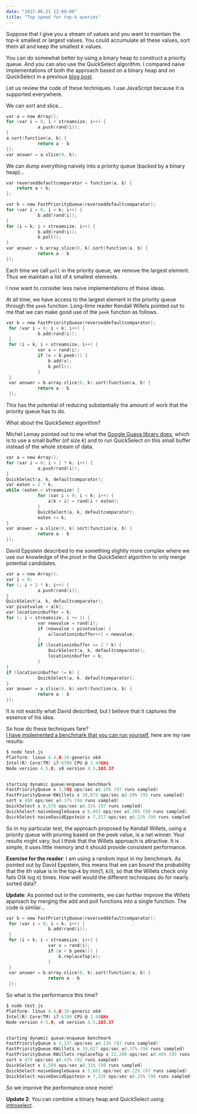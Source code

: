 ```yaml
---
date: "2017-06-21 12:00:00"
title: "Top speed for top-k queries"
---
```




Suppose that I give you a stream of values and you want to maintain the top-<em>k</em> smallest or largest values. You could accumulate all these values, sort them all and keep the smallest _k_ values.

You can do somewhat better by using a binary heap to construct a priority queue. And you can also use the QuickSelect algorithm. I compared naive implementations of both the approach based on a binary heap and on QuickSelect in a previous [blog post](/lemire/blog/2017/06/14/quickselect-versus-binary-heap-for-top-k-queries/).

Let us review the code of these techniques. I use JavaScript because it is supported everywhere.

We can sort and slice&hellip;
```C
var a = new Array();
for (var i = 0; i < streamsize; i++) {
            a.push(rand(i));
}
a.sort(function(a, b) {
            return a - b
});
var answer = a.slice(0, k);
```


We can dump everything naively into a priority queue (backed by a binary heap)&hellip;
```C
var reverseddefaultcomparator = function(a, b) {
    return a > b;
};
```

```C
var b = new FastPriorityQueue(reverseddefaultcomparator);
for (var i = 0; i < k; i++) {
            b.add(rand(i));
}
for (i = k; i < streamsize; i++) {
            b.add(rand(i));
            b.poll();
}
var answer = b.array.slice(0, k).sort(function(a, b) {
            return a - b
});
```


Each time we call `poll` in the priority queue, we remove the largest element. Thus we maintain a list of _k_ smallest elements.

I now want to consider less naive implementations of these ideas.

At all time, we have access to the largest element in the priority queue through the `peek` function. Long-time reader Kendall Willets pointed out to me that we can make good use of the `peek` function as follows.
```C
var b = new FastPriorityQueue(reverseddefaultcomparator);
 for (var i = 0; i < k; i++) {
            b.add(rand(i));
 }
 for (i = k; i < streamsize; i++) {
            var x = rand(i);
            if (x < b.peek()) {
                b.add(x);
                b.poll();
            }
 }
 var answer = b.array.slice(0, k).sort(function(a, b) {
            return a - b
 });
```


This has the potential of reducing substantially the amount of work that the priority queue has to do.

What about the QuickSelect algorithm?

Michel Lemay pointed out to me what the [Google Guava library does](https://plus.google.com/+googleguava/posts/QMD74vZ5dxc), which is to use a small buffer (of size <em>k</em>) and to run QuickSelect on this small buffer instead of the whole stream of data.
```C
var a = new Array();
for (var i = 0; i < 2 * k; i++) {
            a.push(rand(i));
}
QuickSelect(a, k, defaultcomparator);
var eaten = 2 * k;
while (eaten < streamsize) {
            for (var i = 0; i < k; i++) {
                a[k + i] = rand(i + eaten);
            }
            QuickSelect(a, k, defaultcomparator);
            eaten += k;
}
var answer = a.slice(0, k).sort(function(a, b) {
            return a - b
});
```


David Eppstein described to me something slightly more complex where we use our knowledge of the pivot in the QuickSelect algorithm to only merge potential candidates.
```C
var a = new Array();
var i = 0;
for (; i < 2 * k; i++) {
            a.push(rand(i));
}
QuickSelect(a, k, defaultcomparator);
var pivotvalue = a[k];
var locationinbuffer = k;
for (; i < streamsize; i += 1) {
            var newvalue = rand(i);
            if (newvalue < pivotvalue) {
                a[locationinbuffer++] = newvalue;
            }
            if (locationinbuffer == 2 * k) {
                QuickSelect(a, k, defaultcomparator);
                locationinbuffer = k;
            }
}
if (locationinbuffer != k) {
            QuickSelect(a, k, defaultcomparator);
}
var answer = a.slice(0, k).sort(function(a, b) {
            return a - b
});
```


It is not exactly what David described, but I believe that it captures the essence of his idea.

So how do these techniques fare?<br/>
[I have implemented a benchmark that you can run yourself](https://github.com/lemire/Code-used-on-Daniel-Lemire-s-blog/tree/master/2017/06/21), here are my raw results:
```C
$ node test.js
Platform: linux 4.4.0-38-generic x64
Intel(R) Core(TM) i7-6700 CPU @ 3.40GHz
Node version 4.5.0, v8 version 4.5.103.37


starting dynamic queue/enqueue benchmark
FastPriorityQueue x 3,095 ops/sec ±0.15% (97 runs sampled)
FastPriorityQueue-KWillets x 18,875 ops/sec ±0.59% (93 runs sampled)
sort x 490 ops/sec ±0.37% (94 runs sampled)
QuickSelect x 8,576 ops/sec ±0.31% (97 runs sampled)
QuickSelect-naiveGoogleGuava x 6,003 ops/sec ±0.20% (98 runs sampled)
QuickSelect-naiveDavidEppstein x 7,317 ops/sec ±0.22% (98 runs sampled)
```


So in my particular test, the approach proposed by Kendall Willets, using a priority queue with pruning based on the peek value, is a net winner. Your results might vary, but I think that the Willets approach is attractive. It is simple, it uses little memory and it should provide consistent performance.

__Exercise for the reader__: I am using a random input in my benchmark. As pointed out by David Eppstein, this means that we can bound the probability that the <em>i</em>th value is in the top-<em>k</em> by min(1, <em>k</em>/<em>i</em>), so that the Willets check only fails O(<em>k</em> log <em>n</em>) times. How well would the different techniques do for nearly sorted data?

__Update__: As pointed out in the comments, we can further improve the Willets approach by merging the add and poll functions into a single function. The code is similar&hellip;
```C
var b = new FastPriorityQueue(reverseddefaultcomparator);
 for (var i = 0; i < k; i++) {
                b.add(rand(i));
 }
 for (i = k; i < streamsize; i++) {
                var x = rand(i);
                if (x < b.peek()) {
                    b.replaceTop(x);
                }
 }
 var answer = b.array.slice(0, k).sort(function(a, b) {
                return a - b
 });
```


So what is the performance this time?
```C
$ node test.js
Platform: linux 4.4.0-38-generic x64
Intel(R) Core(TM) i7-6700 CPU @ 3.40GHz
Node version 4.5.0, v8 version 4.5.103.37


starting dynamic queue/enqueue benchmark
FastPriorityQueue x 3,137 ops/sec ±0.13% (97 runs sampled)
FastPriorityQueue-KWillets x 19,027 ops/sec ±0.37% (94 runs sampled)
FastPriorityQueue-KWillets-replaceTop x 22,200 ops/sec ±0.46% (95 runs sampled)
sort x 479 ops/sec ±0.42% (92 runs sampled)
QuickSelect x 8,589 ops/sec ±0.31% (98 runs sampled)
QuickSelect-naiveGoogleGuava x 5,661 ops/sec ±0.22% (97 runs sampled)
QuickSelect-naiveDavidEppstein x 7,320 ops/sec ±0.25% (98 runs sampled)
```


So we improve the performance once more!

__Update 2__: You can combine a binary heap and QuickSelect using [introselect](https://en.wikipedia.org/wiki/Introselect).


